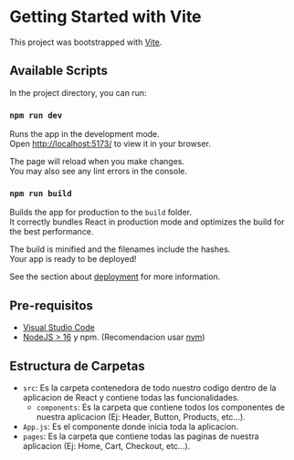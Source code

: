 # Getting Started with Vite

This project was bootstrapped with [Vite](https://github.com/vitejs/vite).

## Available Scripts

In the project directory, you can run:

### `npm run dev`

Runs the app in the development mode.\
Open [http://localhost:5173/](http://localhost:5173) to view it in your browser.

The page will reload when you make changes.\
You may also see any lint errors in the console.

### `npm run build`

Builds the app for production to the `build` folder.\
It correctly bundles React in production mode and optimizes the build for the best performance.

The build is minified and the filenames include the hashes.\
Your app is ready to be deployed!

See the section about [deployment](https://facebook.github.io/create-react-app/docs/deployment) for more information.


## Pre-requisitos
- [Visual Studio Code]('https://code.visualstudio.com/')
- [NodeJS > 16]('https://nodejs.org') y npm. (Recomendacion usar [nvm](https://github.com/nvm-sh/nvm))

## Estructura de Carpetas
- `src`: Es la carpeta contenedora de todo nuestro codigo dentro de la aplicacion de React y contiene todas las funcionalidades.
  - `components`: Es la carpeta que contiene todos los componentes de nuestra aplicacion (Ej: Header, Button, Products, etc...).
- `App.js`: Es el componente donde inicia toda la aplicacion.
- `pages`: Es la carpeta que contiene todas las paginas de nuestra aplicacion (Ej: Home, Cart, Checkout, etc...).